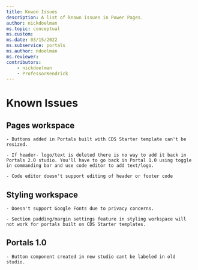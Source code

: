 ```yaml
---
title: Knwon Issues
description: A list of known issues in Power Pages.
author: nickdoelman
ms.topic: conceptual
ms.custom: 
ms.date: 03/15/2022
ms.subservice: portals
ms.author: ndoelman 
ms.reviewer: 
contributors:
    - nickdoelman
    - ProfessorKendrick
---
```

# Known Issues 

## Pages workspace

    - Buttons added in Portals built with CDS Starter template can't be resized.

    - If header- logo/text is deleted there is no way to add it back in Portals 2.0 studio. You'll have to go back in Portal 1.0 using toggle in commanding bar and use code editor to add text/logo.

    - Code editor doesn't support editing of header or footer code

## Styling workspace

    - Doesn't support Google Fonts due to privacy concerns.

    - Section padding/margin settings feature in styling workspace will not work for portals built on CDS Starter templates.

## Portals 1.0

    - Button component created in new studio cant be labeled in old studio.
